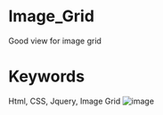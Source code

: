 # Image_Grid
 Good view for image grid
# Keywords
Html, CSS, Jquery, Image Grid
![image](https://user-images.githubusercontent.com/115689891/196202554-5a823611-d9d4-44c2-8799-527ef6c22682.png)
